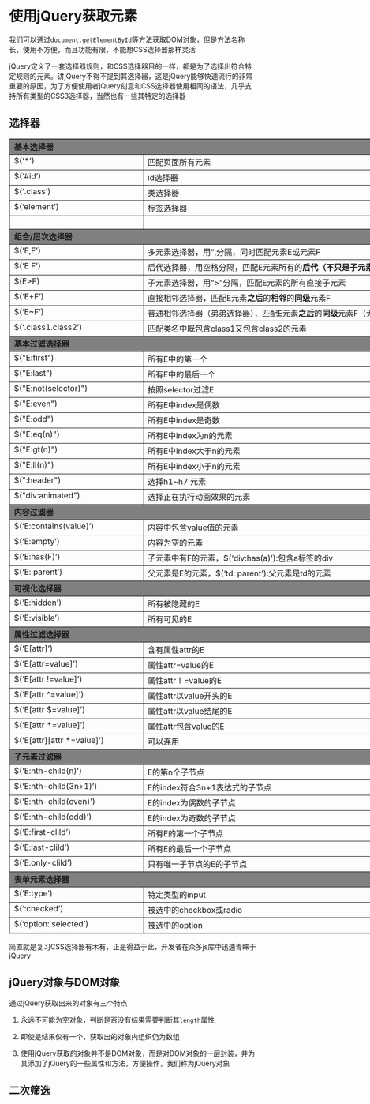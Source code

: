 # 使用jQuery获取元素

我们可以通过`document.getElementById`等方法获取DOM对象，但是方法名称长，使用不方便，而且功能有限，不能想CSS选择器那样灵活

jQuery定义了一套选择器规则，和CSS选择器目的一样，都是为了选择出符合特定规则的元素。讲jQuery不得不提到其选择器，这是jQuery能够快速流行的非常重要的原因，为了方便使用者jQuery刻意和CSS选择器使用相同的语法，几乎支持所有类型的CSS3选择器，当然也有一些其特定的选择器

## 选择器

<table style="width: 1028px;" border="1" cellspacing="0" cellpadding="2">
<tbody>
<tr>
<td style="background-color: #808080;" valign="top" width="254"><strong>基本选择器</strong></td>
<td style="background-color: #808080;" valign="top" >&nbsp;</td>
</tr>
<tr>
<td valign="top" width="254">$(‘*’)</td>
<td valign="top" >匹配页面所有元素</td>
</tr>
<tr>
<td valign="top" width="254">$(‘#id’)</td>
<td valign="top" >id选择器</td>
</tr>
<tr>
<td valign="top" width="254">$(‘.class’)</td>
<td valign="top" >类选择器</td>
</tr>
<tr>
<td valign="top" width="254">$(‘element’)</td>
<td valign="top" >标签选择器</td>
</tr>
<tr>
<td valign="top" width="254">&nbsp;</td>
<td valign="top" >&nbsp;</td>
</tr>
<tr>
<td style="background-color: #808080;" valign="top" width="254"><strong>组合/层次选择器</strong></td>
<td style="background-color: #808080;" valign="top" >&nbsp;</td>
</tr>
<tr>
<td valign="top" width="254">$(‘E,F’)</td>
<td valign="top" >多元素选择器，用”,分隔，同时匹配元素E或元素F</td>
</tr>
<tr>
<td valign="top" width="254">$(‘E F’)</td>
<td valign="top" >后代选择器，用空格分隔，匹配E元素所有的<strong>后代（不只是子元素、子元素向下递归）</strong>元素F</td>
</tr>
<tr>
<td valign="top" width="254">$(E&gt;F)</td>
<td valign="top" >子元素选择器，用”&gt;”分隔，匹配E元素的所有直接子元素</td>
</tr>
<tr>
<td valign="top" width="254">$(‘E+F’)</td>
<td valign="top" >直接相邻选择器，匹配E元素<strong>之后</strong>的<strong>相邻</strong>的<strong>同级</strong>元素F</td>
</tr>
<tr>
<td valign="top" width="254">$(‘E~F’)</td>
<td valign="top" >普通相邻选择器（弟弟选择器），匹配E元素<strong>之后</strong>的<strong>同级</strong>元素F（无论直接相邻与否）</td>
</tr>
<tr>
<td valign="top" width="254">$(‘.class1.class2’)</td>
<td valign="top" >匹配类名中既包含class1又包含class2的元素</td>
</tr>
<tr>
<td style="background-color: #808080;" valign="top" width="254"><strong>基本过滤选择器</strong></td>
<td style="background-color: #808080;" valign="top" >&nbsp;</td>
</tr>
<tr>
<td valign="top" width="254">$("E:first")</td>
<td valign="top" >所有E中的第一个</td>
</tr>
<tr>
<td valign="top" width="254">$("E:last")</td>
<td valign="top" >所有E中的最后一个</td>
</tr>
<tr>
<td valign="top" width="254">$("E:not(selector)")</td>
<td valign="top" >按照selector过滤E</td>
</tr>
<tr>
<td valign="top" width="254">$("E:even")&nbsp;&nbsp;&nbsp;&nbsp;&nbsp;&nbsp;&nbsp;&nbsp;&nbsp;&nbsp;&nbsp;&nbsp;</td>
<td valign="top" >所有E中index是偶数</td>
</tr>
<tr>
<td valign="top" width="254">$("E:odd")&nbsp;&nbsp;&nbsp;&nbsp;&nbsp;&nbsp;&nbsp;&nbsp;&nbsp;&nbsp;&nbsp;&nbsp;&nbsp;</td>
<td valign="top" >所有E中index是奇数</td>
</tr>
<tr>
<td valign="top" width="254">$("E:eq(n)")&nbsp;&nbsp;&nbsp;&nbsp;&nbsp;&nbsp;&nbsp;&nbsp;&nbsp;&nbsp;</td>
<td valign="top" >所有E中index为n的元素</td>
</tr>
<tr>
<td valign="top" width="254">$("E:gt(n)")&nbsp;&nbsp;&nbsp;&nbsp;&nbsp;&nbsp;&nbsp;&nbsp;&nbsp;&nbsp;</td>
<td valign="top" >所有E中index大于n的元素</td>
</tr>
<tr>
<td valign="top" width="254">$("E:ll(n)")&nbsp;&nbsp;&nbsp;&nbsp;&nbsp;&nbsp;&nbsp;&nbsp;&nbsp;&nbsp;&nbsp;</td>
<td valign="top" >所有E中index小于n的元素</td>
</tr>
<tr>
<td valign="top" width="254">$(":header")</td>
<td valign="top" >选择h1~h7 元素</td>
</tr>
<tr>
<td valign="top" width="254">$("div:animated")</td>
<td valign="top" >选择正在执行动画效果的元素</td>
</tr>
<tr>
<td style="background-color: #808080;" valign="top" width="254"><strong>内容过滤器</strong></td>
<td style="background-color: #808080;" valign="top" >&nbsp;</td>
</tr>
<tr>
<td valign="top" width="254">$(‘E:contains(value)’)</td>
<td valign="top" >内容中包含value值的元素</td>
</tr>
<tr>
<td valign="top" width="254">$(‘E:empty’)</td>
<td valign="top" >内容为空的元素</td>
</tr>
<tr>
<td valign="top" width="254">$(‘E:has(F)’)</td>
<td valign="top" >子元素中有F的元素，$(‘div:has(a)’):包含a标签的div</td>
</tr>
<tr>
<td valign="top" width="254">$(‘E: parent’)</td>
<td valign="top" >父元素是E的元素，$(‘td: parent’):父元素是td的元素</td>
</tr>
<tr>
<td style="background-color: #808080;" valign="top" width="254"><strong>可视化选择器</strong></td>
<td style="background-color: #808080;" valign="top" >&nbsp;</td>
</tr>
<tr>
<td valign="top" width="254">$(‘E:hidden’)</td>
<td valign="top" >所有被隐藏的E</td>
</tr>
<tr>
<td valign="top" width="254">$(‘E:visible’)</td>
<td valign="top" >所有可见的E</td>
</tr>
<tr>
<td style="background-color: #808080;" valign="top" width="254"><strong>属性过滤选择器</strong></td>
<td style="background-color: #808080;" valign="top" >&nbsp;</td>
</tr>
<tr>
<td valign="top" width="254">$(‘E[attr]’)</td>
<td valign="top" >含有属性attr的E</td>
</tr>
<tr>
<td valign="top" width="254">$(‘E[attr=value]’)</td>
<td valign="top" >属性attr=value的E</td>
</tr>
<tr>
<td valign="top" width="254">$(‘E[attr !=value]’)</td>
<td valign="top" >属性attr！=value的E</td>
</tr>
<tr>
<td valign="top" width="254">$(‘E[attr ^=value]’)</td>
<td valign="top" >属性attr以value开头的E</td>
</tr>
<tr>
<td valign="top" width="254">$(‘E[attr $=value]’)</td>
<td valign="top" >属性attr以value结尾的E</td>
</tr>
<tr>
<td valign="top" width="254">$(‘E[attr *=value]’)</td>
<td valign="top" >属性attr包含value的E</td>
</tr>
<tr>
<td valign="top" width="254">$(‘E[attr][attr *=value]’)</td>
<td valign="top" >可以连用</td>
</tr>
<tr>
<td style="background-color: #808080;" valign="top" width="254"><strong>子元素过滤器</strong></td>
<td style="background-color: #808080;" valign="top" >&nbsp;</td>
</tr>
<tr>
<td valign="top" width="254">$(‘E:nth-child(n)’)</td>
<td valign="top" >E的第n个子节点</td>
</tr>
<tr>
<td valign="top" width="254">$(‘E:nth-child(3n+1)’)</td>
<td valign="top" >E的index符合3n+1表达式的子节点</td>
</tr>
<tr>
<td valign="top" width="254">$(‘E:nth-child(even)’)</td>
<td valign="top" >E的index为偶数的子节点</td>
</tr>
<tr>
<td valign="top" width="254">$(‘E:nth-child(odd)’)</td>
<td valign="top" >E的index为奇数的子节点</td>
</tr>
<tr>
<td valign="top" width="254">$(‘E:first-clild’)</td>
<td valign="top" >所有E的第一个子节点</td>
</tr>
<tr>
<td valign="top" width="254">$(‘E:last-clild’)</td>
<td valign="top" >所有E的最后一个子节点</td>
</tr>
<tr>
<td valign="top" width="254">$(‘E:only-clild’)</td>
<td valign="top" >只有唯一子节点的E的子节点</td>
</tr>
<tr>
<td style="background-color: #808080;" valign="top" width="254"><strong>表单元素选择器</strong></td>
<td style="background-color: #808080;" valign="top" >&nbsp;</td>
</tr>
<tr>
<td valign="top" width="254">$(‘E:type’)</td>
<td valign="top" >特定类型的input</td>
</tr>
<tr>
<td valign="top" width="254">$(‘:checked’)</td>
<td valign="top" >被选中的checkbox或radio</td>
</tr>
<tr>
<td valign="top" width="254">$(‘option: selected’)</td>
<td valign="top" >被选中的option</td>
</tr>
</tbody>
</table>

简直就是复习CSS选择器有木有，正是得益于此，开发者在众多js库中迅速青睐于jQuery

## jQuery对象与DOM对象

通过jQuery获取出来的对象有三个特点

1. 永远不可能为空对象，判断是否没有结果需要判断其`length`属性

2. 即使是结果仅有一个，获取出的对象内组织仍为数组

3. 使用jQuery获取的对象并不是DOM对象，而是对DOM对象的一层封装，并为其添加了jQuery的一些属性和方法，方便操作，我们称为jQuery对象


## 二次筛选

